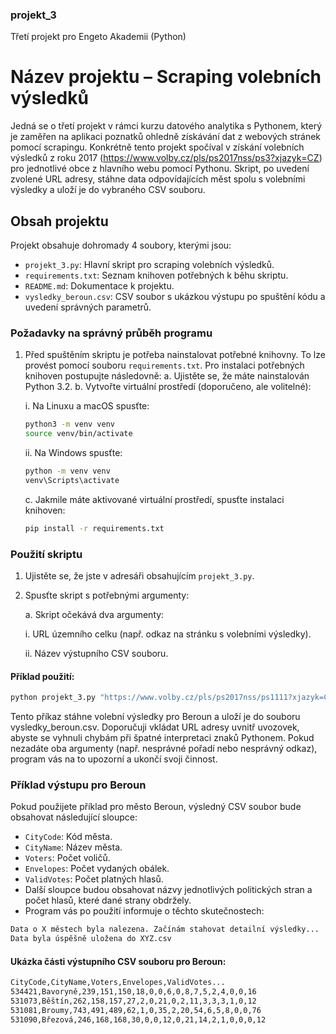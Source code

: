 ### projekt_3
Třetí projekt pro Engeto Akademii (Python)

# Název projektu – Scraping volebních výsledků

Jedná se o třetí projekt v rámci kurzu datového analytika s Pythonem, který je zaměřen na aplikaci poznatků ohledně získávání dat z webových stránek pomocí scrapingu. Konkrétně tento projekt spočíval v získání volebních výsledků z roku 2017 (https://www.volby.cz/pls/ps2017nss/ps3?xjazyk=CZ) pro jednotlivé obce z hlavního webu pomocí Pythonu. Skript, po uvedení zvolené URL adresy, stáhne data odpovídajících měst spolu s volebními výsledky a uloží je do vybraného CSV souboru. 

## Obsah projektu
Projekt obsahuje dohromady 4 soubory, kterými jsou:
- `projekt_3.py`: Hlavní skript pro scraping volebních výsledků.
- `requirements.txt`: Seznam knihoven potřebných k běhu skriptu.
- `README.md`: Dokumentace k projektu.
- `vysledky_beroun.csv`: CSV soubor s ukázkou výstupu po spuštění kódu a uvedení správných parametrů.

### Požadavky na správný průběh programu
1. Před spuštěním skriptu je potřeba nainstalovat potřebné knihovny. To lze provést pomocí souboru `requirements.txt`. Pro instalaci potřebných knihoven postupujte následovně:
   a. Ujistěte se, že máte nainstalován Python 3.2.
   b. Vytvořte virtuální prostředí (doporučeno, ale volitelné):
   
      i. Na Linuxu a macOS spusťte:

      ```bash
      python3 -m venv venv
      source venv/bin/activate
      ```

      ii. Na Windows spusťte:

      ```bash
      python -m venv venv
      venv\Scripts\activate
      ```

   c. Jakmile máte aktivované virtuální prostředí, spusťte instalaci knihoven:

   ```bash
   pip install -r requirements.txt

### Použití skriptu
1. Ujistěte se, že jste v adresáři obsahujícím `projekt_3.py`.
2. Spusťte skript s potřebnými argumenty:

   a. Skript očekává dva argumenty:
   
      i. URL územního celku (např. odkaz na stránku s volebními výsledky).
      
      ii. Název výstupního CSV souboru.

#### Příklad použití:
```bash
python projekt_3.py "https://www.volby.cz/pls/ps2017nss/ps1111?xjazyk=CZ&xkraj=02&xnumnuts=2102&xobec=531061" vysledky_beroun.csv
```
Tento příkaz stáhne volební výsledky pro Beroun a uloží je do souboru vysledky_beroun.csv.
Doporučuji vkládat URL adresy uvnitř uvozovek, abyste se vyhnuli chybám při špatné interpretaci znaků Pythonem.
Pokud nezadáte oba argumenty (např. nesprávné pořadí nebo nesprávný odkaz), program vás na to upozorní a ukončí svoji činnost.

### Příklad výstupu pro Beroun
Pokud použijete příklad pro město Beroun, výsledný CSV soubor bude obsahovat následující sloupce:

- `CityCode`: Kód města.
- `CityName`: Název města.
- `Voters`: Počet voličů.
- `Envelopes`: Počet vydaných obálek.
- `ValidVotes`: Počet platných hlasů.
- Další sloupce budou obsahovat názvy jednotlivých politických stran a počet hlasů, které dané strany obdržely.
- Program vás po použití informuje o těchto skutečnostech:
```bash
Data o X městech byla nalezena. Začínám stahovat detailní výsledky...
Data byla úspěšně uložena do XYZ.csv
```

#### Ukázka části výstupního CSV souboru pro Beroun:
```bash
CityCode,CityName,Voters,Envelopes,ValidVotes...
534421,Bavoryně,239,151,150,18,0,0,6,0,8,7,5,2,4,0,0,16
531073,Běštín,262,158,157,27,2,0,21,0,2,11,3,3,3,1,0,12
531081,Broumy,743,491,489,62,1,0,35,2,20,54,6,5,8,0,0,76
531090,Březová,246,168,168,30,0,0,12,0,21,14,2,1,0,0,0,12
```
